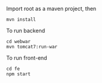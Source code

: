 Import root as a maven project, then

```
mvn install
```

To run backend
```
cd webwar
mvn tomcat7:run-war
```

To run front-end
```
cd fe
npm start
```